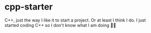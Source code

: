 # cpp-starter

C++, just the way I like it to start a project.  Or at least I think I do.  I just started coding C++ so I don't know what I am doing 🤷‍♂️
